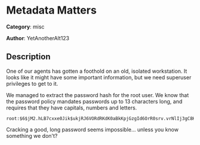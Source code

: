 # Metadata Matters


**Category**: misc

**Author**: YetAnotherAlt123

## Description

One of our agents has gotten a foothold on an old, isolated workstation. It looks like it might have some important information, but we need superuser privileges to get to it.

We managed to extract the password hash for the root user. We know that the password policy mandates passwords up to 13 characters long, and requires that they have capitals, numbers and letters.

```
root:$6$jM2.hLB7cxxe0Jik$ukjRJ6VORdRKdK0aBkKpjGzgId6OrR0srv.vrNlIj3gC8KTTk9nnf8bubTNUCTKo.he5CwFFs2xV9B1KHKDRt1
```

Cracking a good, long password seems impossible... unless you know something we don't?


